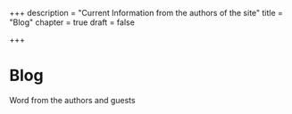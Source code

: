 +++
description = "Current Information from the authors of the site"
title = "Blog"
chapter = true
draft = false

+++

# Blog

Word from the authors and guests

